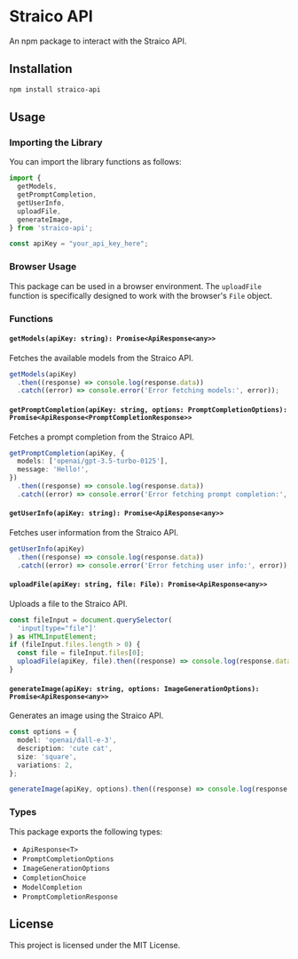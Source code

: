 # Straico API

An npm package to interact with the Straico API.

## Installation

```bash
npm install straico-api
```

## Usage

### Importing the Library

You can import the library functions as follows:

```ts
import {
  getModels,
  getPromptCompletion,
  getUserInfo,
  uploadFile,
  generateImage,
} from 'straico-api';

const apiKey = "your_api_key_here";
```

### Browser Usage

This package can be used in a browser environment. The `uploadFile` function is specifically designed to work with the browser's `File` object.

### Functions

#### `getModels(apiKey: string): Promise<ApiResponse<any>>`

Fetches the available models from the Straico API.

```ts
getModels(apiKey)
  .then((response) => console.log(response.data))
  .catch((error) => console.error('Error fetching models:', error));
```

#### `getPromptCompletion(apiKey: string, options: PromptCompletionOptions): Promise<ApiResponse<PromptCompletionResponse>>`

Fetches a prompt completion from the Straico API.

```ts
getPromptCompletion(apiKey, {
  models: ['openai/gpt-3.5-turbo-0125'],
  message: 'Hello!',
})
  .then((response) => console.log(response.data))
  .catch((error) => console.error('Error fetching prompt completion:', error));
```

#### `getUserInfo(apiKey: string): Promise<ApiResponse<any>>`

Fetches user information from the Straico API.

```ts
getUserInfo(apiKey)
  .then((response) => console.log(response.data))
  .catch((error) => console.error('Error fetching user info:', error));
```

#### `uploadFile(apiKey: string, file: File): Promise<ApiResponse<any>>`

Uploads a file to the Straico API.

```ts
const fileInput = document.querySelector(
  'input[type="file"]'
) as HTMLInputElement;
if (fileInput.files.length > 0) {
  const file = fileInput.files[0];
  uploadFile(apiKey, file).then((response) => console.log(response.data));
}
```

#### `generateImage(apiKey: string, options: ImageGenerationOptions): Promise<ApiResponse<any>>`

Generates an image using the Straico API.

```ts
const options = {
  model: 'openai/dall-e-3',
  description: 'cute cat',
  size: 'square',
  variations: 2,
};

generateImage(apiKey, options).then((response) => console.log(response.data));
```

### Types

This package exports the following types:

- `ApiResponse<T>`
- `PromptCompletionOptions`
- `ImageGenerationOptions`
- `CompletionChoice`
- `ModelCompletion`
- `PromptCompletionResponse`

## License

This project is licensed under the MIT License.
